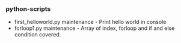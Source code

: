 ### python-scripts

- first_helloworld.py
maintenance - Print hello world in console
- forloop1.py
maintenance - Array of index, forloop and if and else condition covered.

